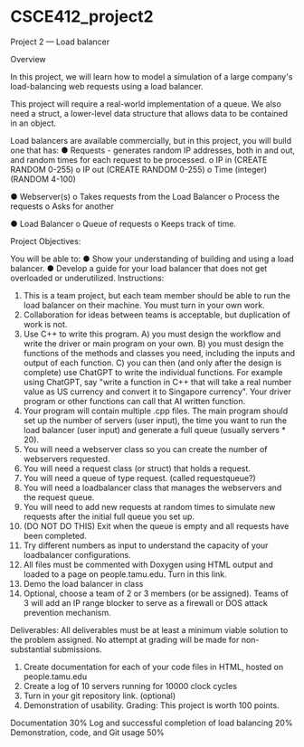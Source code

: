 # CSCE412_project2

Project 2 — Load balancer

Overview

In this project, we will learn how to model a simulation of a large company's load-balancing web requests using a load balancer.

This project will require a real-world implementation of a queue. We also need a struct, a lower-level data structure that allows data to be contained in an object.

Load balancers are available commercially, but in this project, you will build one that has:
● Requests - generates random IP addresses, both in and out, and random times for each request to be processed.
o IP in (CREATE RANDOM 0-255)
o IP out (CREATE RANDOM 0-255)
o Time (integer) (RANDOM 4-100)

● Webserver(s)
o Takes requests from the Load Balancer
o Process the requests
o Asks for another

● Load Balancer
o Queue of requests
o Keeps track of time.

Project Objectives:

You will be able to:
● Show your understanding of building and using a load balancer.
● Develop a guide for your load balancer that does not get overloaded or underutilized.
Instructions:
1. This is a team project, but each team member should be able to run the load balancer on their machine. You must turn in your own work.
2. Collaboration for ideas between teams is acceptable, but duplication of work is not.
3. Use C++ to write this program.
      A) you must design the workflow and write the driver or main program on your own. 
      B) you must design the functions of the methods and classes you need, including the inputs and output of each function.
      C) you can then (and only after the design is complete) use ChatGPT to write the individual functions. For example using ChatGPT, say "write a                       function in C++ that will take a real number value as US currency and convert it to Singapore currency". Your driver program or other functions
           can call that AI written function.
4. Your program will contain multiple .cpp files. The main program should set up the number of
servers (user input), the time you want to run the load balancer (user input) and generate a
full queue (usually servers * 20).
5. You will need a webserver class so you can create the number of webservers requested.
6. You will need a request class (or struct) that holds a request.
7. You will need a queue of type request. (called requestqueue?)
8. You will need a loadbalancer class that manages the webservers and the request queue.
9. You will need to add new requests at random times to simulate new requests after the initial full queue you set up.
10. (DO NOT DO THIS) Exit when the queue is empty and all requests have been completed.
11. Try different numbers as input to understand the capacity of your loadbalancer configurations.
12. All files must be commented with Doxygen using HTML output and loaded to a page on people.tamu.edu. Turn in this link.
13. Demo the load balancer in class
14. Optional, choose a team of 2 or 3 members (or be assigned). Teams of 3 will add an IP range blocker to serve as a firewall or DOS attack prevention mechanism.

Deliverables:
All deliverables must be at least a minimum viable solution to the problem assigned. No attempt at
grading will be made for non-substantial submissions.
1. Create documentation for each of your code files in HTML, hosted on people.tamu.edu
2. Create a log of 10 servers running for 10000 clock cycles
3. Turn in your git repository link. (optional)
4. Demonstration of usability.
Grading:
This project is worth 100 points.

Documentation 30%
Log and successful completion of load balancing 20%
Demonstration, code, and Git usage 50%
